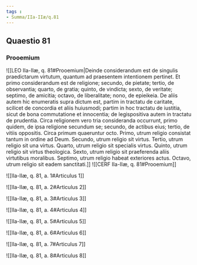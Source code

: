 ```yaml
---
tags : 
- Summa/IIa-IIæ/q.81
---
```


## Quaestio 81

### Prooemium

![[LEO IIa-IIæ, q. 81#Prooemium|Deinde considerandum est de singulis praedictarum virtutum, quantum ad praesentem intentionem pertinet. Et primo considerandum est de religione; secundo, de pietate; tertio, de observantia; quarto, de gratia; quinto, de vindicta; sexto, de veritate; septimo, de amicitia; octavo, de liberalitate; nono, de epieikeia. De aliis autem hic enumeratis supra dictum est, partim in tractatu de caritate, scilicet de concordia et aliis huiusmodi; partim in hoc tractatu de iustitia, sicut de bona commutatione et innocentia; de legispositiva autem in tractatu de prudentia. Circa religionem vero tria consideranda occurrunt, primo quidem, de ipsa religione secundum se; secundo, de actibus eius; tertio, de vitiis oppositis. Circa primum quaeruntur octo. Primo, utrum religio consistat tantum in ordine ad Deum. Secundo, utrum religio sit virtus. Tertio, utrum religio sit una virtus. Quarto, utrum religio sit specialis virtus. Quinto, utrum religio sit virtus theologica. Sexto, utrum religio sit praeferenda aliis virtutibus moralibus. Septimo, utrum religio habeat exteriores actus. Octavo, utrum religio sit eadem sanctitati.]]
![[CERF IIa-IIæ, q. 81#Prooemium]]

![[IIa-IIæ, q. 81, a. 1#Articulus 1]]

![[IIa-IIæ, q. 81, a. 2#Articulus 2]]

![[IIa-IIæ, q. 81, a. 3#Articulus 3]]

![[IIa-IIæ, q. 81, a. 4#Articulus 4]]

![[IIa-IIæ, q. 81, a. 5#Articulus 5]]

![[IIa-IIæ, q. 81, a. 6#Articulus 6]]

![[IIa-IIæ, q. 81, a. 7#Articulus 7]]

![[IIa-IIæ, q. 81, a. 8#Articulus 8]]

